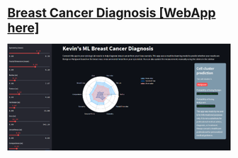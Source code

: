 # [Breast Cancer Diagnosis [WebApp here]](https://kevingastelum-cancer-diagnosis-app-appmain-8rtucj.streamlit.app/)
<img src="images/Streamlitapp.png">

